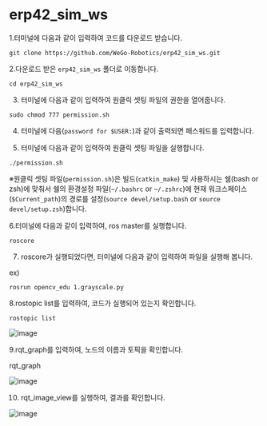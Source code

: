 # erp42_sim_ws

1.터미널에 다음과 같이 입력하여 코드를 다운로드 받습니다.

```
git clone https://github.com/WeGo-Robotics/erp42_sim_ws.git 
```

2.다운로드 받은 ```erp42_sim_ws``` 폴더로 이동합니다.

```
cd erp42_sim_ws
```

3. 터미널에 다음과 같이 입력하여 원클릭 셋팅 파일의 권한을 열어줍니다.

```
sudo chmod 777 permission.sh
```

4. 터미널에 다음(```password for $USER:```)과 같이 출력되면 패스워드를 입력합니다.

5. 터미널에 다음과 같이 입력하여 원클릭 셋팅 파일을 실행합니다.
```
./permission.sh
```

※원클릭 셋팅 파일(```permission.sh```)은 빌드(```catkin_make```) 및 사용하시는 쉘(bash or zsh)에 맞춰서 쉘의 환경설정 파일(```~/.bashrc``` or ```~/.zshrc```)에 현재 워크스페이스(```$Current_path```)의 경로를 설정(```source devel/setup.bash``` or ```source devel/setup.zsh```)합니다.

6.터미널에 다음과 같이 입력하여, ros master를 실행합니다.

```
roscore
```

7. roscore가 실행되었다면, 터미널에 다음과 같이 입력하여 파일을 실행해 봅니다.

ex)

```
rosrun opencv_edu 1.grayscale.py
```

8.rostopic list를 입력하여, 코드가 실행되어 있는지 확인합니다.

```
rostopic list
```

![image](https://user-images.githubusercontent.com/113410253/224614156-faedebe0-9b34-435a-89e8-41a4ea2d56cd.png)

9.rqt_graph를 입력하여, 노드의 이름과 토픽을 확인합니다.

rqt_graph

![image](https://user-images.githubusercontent.com/113410253/224614311-04562d68-b6d2-4a25-b3a3-179350ccbe5d.png)


10. rqt_image_view를 실행하여, 결과를 확인합니다.

![image](https://user-images.githubusercontent.com/113410253/224614482-9f10f471-dbf3-494b-a83f-1e4ced44baf4.png)


